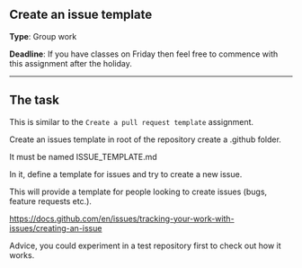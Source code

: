 ## Create an issue template

**Type**: Group work

**Deadline**: If you have classes on Friday then feel free to commence with this assignment after the holiday. 

---

## The task

This is similar to the `Create a pull request template` assignment.

Create an issues template in root of the repository create a .github folder. 

It must be named ISSUE_TEMPLATE.md

In it, define a template for issues and try to create a new issue.

This will provide a template for people looking to create issues (bugs, feature requests etc.).

https://docs.github.com/en/issues/tracking-your-work-with-issues/creating-an-issue

Advice, you could experiment in a test repository first to check out how it works. 
